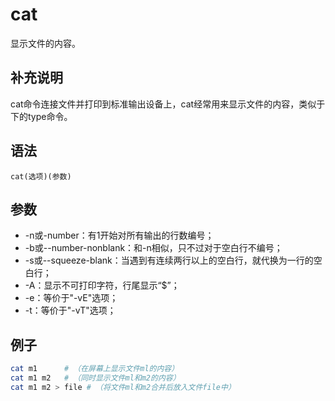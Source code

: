 
cat
===

显示文件的内容。

## 补充说明

cat命令连接文件并打印到标准输出设备上，cat经常用来显示文件的内容，类似于下的type命令。

## 语法

```
cat(选项)(参数)
```

## 参数

- -n或-number：有1开始对所有输出的行数编号； 
- -b或--number-nonblank：和-n相似，只不过对于空白行不编号； 
- -s或--squeeze-blank：当遇到有连续两行以上的空白行，就代换为一行的空白行； 
- -A：显示不可打印字符，行尾显示“$”； 
- -e：等价于"-vE"选项； 
- -t：等价于"-vT"选项；


## 例子

```bash 
cat m1      # （在屏幕上显示文件ml的内容） 
cat m1 m2   # （同时显示文件ml和m2的内容） 
cat m1 m2 > file # （将文件ml和m2合并后放入文件file中）
```

